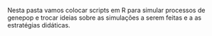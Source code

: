 Nesta pasta vamos colocar scripts em R para simular processos de genepop e trocar ideias sobre as simulações a serem feitas e a as estratégias didáticas.
